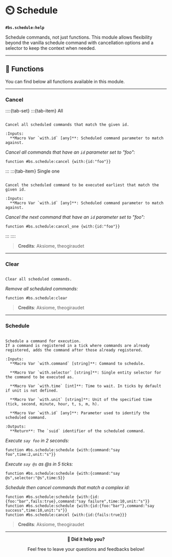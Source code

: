 # ⏲️ Schedule

**`#bs.schedule:help`**

Schedule commands, not just functions. This module allows flexibility beyond the vanilla schedule command with cancellation options and a selector to keep the context when needed.

---

## 🔧 Functions

You can find below all functions available in this module.

---

### Cancel

::::{tab-set}
:::{tab-item} All

```{function} #bs.schedule:cancel

Cancel all scheduled commands that match the given id.

:Inputs:
  **Macro Var `with.id` [any]**: Scheduled command parameter to match against.
```

*Cancel all commands that have an `id` parameter set to "foo":*
```mcfunction
function #bs.schedule:cancel {with:{id:"foo"}}
```

:::
:::{tab-item} Single one

```{function} #bs.schedule:cancel_one

Cancel the scheduled command to be executed earliest that match the given id.

:Inputs:
  **Macro Var `with.id` [any]**: Scheduled command parameter to match against.
```

*Cancel the next command that have an `id` parameter set to "foo":*
```mcfunction
function #bs.schedule:cancel_one {with:{id:"foo"}}
```
:::
::::

> **Credits**: Aksiome, theogiraudet

---

### Clear

```{function} #bs.schedule:clear

Clear all scheduled commands.
```

*Remove all scheduled commands:*

```mcfunction
function #bs.schedule:clear
```

> **Credits**: Aksiome, theogiraudet

---

### Schedule

```{function} #bs.schedule:schedule

Schedule a command for execution.
If a command is registered in a tick where commands are already registered, adds the command after those already registered.

:Inputs:
  **Macro Var `with.command` [string]**: Command to schedule.

  **Macro Var `with.selector` [string]**: Single entity selector for the command to be executed as.

  **Macro Var `with.time` [int]**: Time to wait. In ticks by default if unit is not defined.

  **Macro Var `with.unit` [string]**: Unit of the specified time (tick, second, minute, hour, t, s, m, h).

  **Macro Var `with.id` [any]**: Parameter used to identify the scheduled command.

:Outputs:
  **Return**: The `suid` identifier of the scheduled command.
```

*Execute `say foo` in 2 seconds:*

```mcfunction
function #bs.schedule:schedule {with:{command:"say foo",time:2,unit:"s"}}
```

*Execute `say @s` as @s in 5 ticks:*

```mcfunction
function #bs.schedule:schedule {with:{command:"say @s",selector:"@s",time:5}}
```

*Schedule then cancel commands that match a complex id:*

```mcfunction
function #bs.schedule:schedule {with:{id:{foo:"bar",fails:true},command:"say failure",time:10,unit:"s"}}
function #bs.schedule:schedule {with:{id:{foo:"bar"},command:"say success",time:10,unit:"s"}}
function #bs.schedule:cancel {with:{id:{fails:true}}}
```

> **Credits**: Aksiome, theogiraudet

---

<div id="gs-comments" align=center>

**💬 Did it help you?**

Feel free to leave your questions and feedbacks below!

</div>
